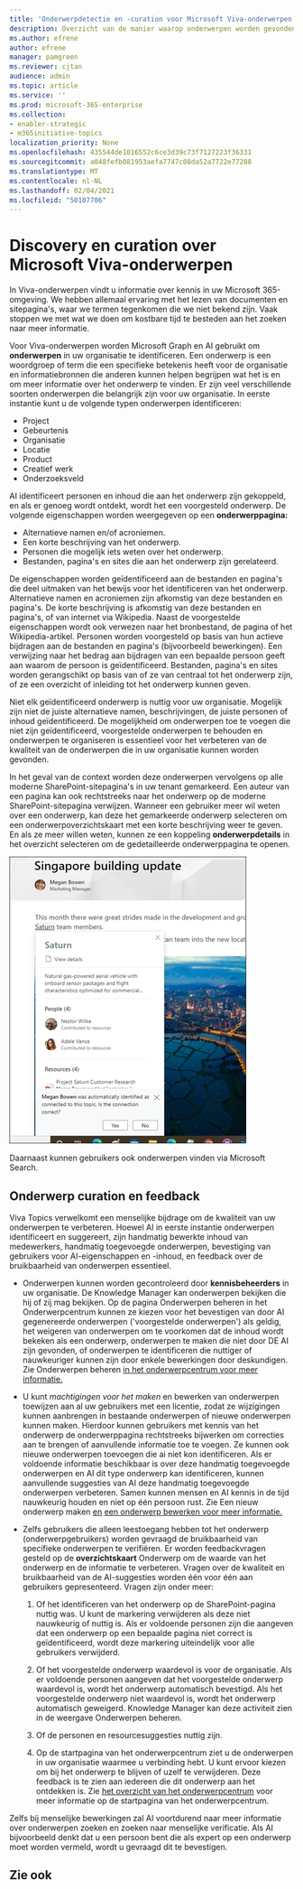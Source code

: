 ```yaml
---
title: 'Onderwerpdetectie en -curation voor Microsoft Viva-onderwerpen  '
description: Overzicht van de manier waarop onderwerpen worden gevonden.
ms.author: efrene
author: efrene
manager: pamgreen
ms.reviewer: cjtan
audience: admin
ms.topic: article
ms.service: ''
ms.prod: microsoft-365-enterprise
ms.collection:
- enabler-strategic
- m365initiative-topics
localization_priority: None
ms.openlocfilehash: 435544de1016552c6ce3d39c73f7127223f36331
ms.sourcegitcommit: a048fefb081953aefa7747c08da52a7722e77288
ms.translationtype: MT
ms.contentlocale: nl-NL
ms.lasthandoff: 02/04/2021
ms.locfileid: "50107706"
---
```

# <a name="microsoft-viva-topics-discovery-and-curation"></a>Discovery en curation over Microsoft Viva-onderwerpen 

In Viva-onderwerpen vindt u informatie over kennis in uw Microsoft 365-omgeving. We hebben allemaal ervaring met het lezen van documenten en sitepagina's, waar we termen tegenkomen die we niet bekend zijn. Vaak stoppen we met wat we doen om kostbare tijd te besteden aan het zoeken naar meer informatie.

Voor Viva-onderwerpen worden Microsoft Graph en AI gebruikt om **onderwerpen** in uw organisatie te identificeren.  Een onderwerp is een woordgroep of term die een specifieke betekenis heeft voor de organisatie en informatiebronnen die anderen kunnen helpen begrijpen wat het is en om meer informatie over het onderwerp te vinden. Er zijn veel verschillende soorten onderwerpen die belangrijk zijn voor uw organisatie. In eerste instantie kunt u de volgende typen onderwerpen identificeren:
- Project
- Gebeurtenis
- Organisatie
- Locatie
- Product
- Creatief werk
- Onderzoeksveld

AI identificeert personen en inhoud die aan het onderwerp zijn gekoppeld, en als er genoeg wordt ontdekt, wordt het een voorgesteld onderwerp. De volgende eigenschappen worden weergegeven op een **onderwerppagina:**
- Alternatieve namen en/of acroniemen.
- Een korte beschrijving van het onderwerp.
- Personen die mogelijk iets weten over het onderwerp.
- Bestanden, pagina's en sites die aan het onderwerp zijn gerelateerd.

De eigenschappen worden geïdentificeerd aan de bestanden en pagina's die deel uitmaken van het bewijs voor het identificeren van het onderwerp. Alternatieve namen en acroniemen zijn afkomstig van deze bestanden en pagina's. De korte beschrijving is afkomstig van deze bestanden en pagina's, of van internet via Wikipedia. Naast de voorgestelde eigenschappen wordt ook verwezen naar het bronbestand, de pagina of het Wikipedia-artikel. Personen worden voorgesteld op basis van hun actieve bijdragen aan de bestanden en pagina's (bijvoorbeeld bewerkingen). Een verwijzing naar het bedrag aan bijdragen van een bepaalde persoon geeft aan waarom de persoon is geïdentificeerd. Bestanden, pagina's en sites worden gerangschikt op basis van of ze van centraal tot het onderwerp zijn, of ze een overzicht of inleiding tot het onderwerp kunnen geven. 

Niet elk geïdentificeerd onderwerp is nuttig voor uw organisatie. Mogelijk zijn niet de juiste alternatieve namen, beschrijvingen, de juiste personen of inhoud geïdentificeerd. De mogelijkheid om onderwerpen toe te voegen die niet zijn geïdentificeerd, voorgestelde onderwerpen te behouden en onderwerpen te organiseren is essentieel voor het verbeteren van de kwaliteit van de onderwerpen die in uw organisatie kunnen worden gevonden.

In het geval van de context worden deze onderwerpen vervolgens op alle moderne SharePoint-sitepagina's in uw tenant gemarkeerd. Een auteur van een pagina kan ook rechtstreeks naar het onderwerp op de moderne SharePoint-sitepagina verwijzen. Wanneer een gebruiker meer wil weten over een onderwerp, kan  deze het gemarkeerde onderwerp selecteren om een onderwerpoverzichtskaart met een korte beschrijving weer te geven. En als ze meer willen weten, kunnen ze een koppeling **onderwerpdetails** in het overzicht selecteren om de gedetailleerde onderwerppagina te openen.

![Belangrijkste punten van het onderwerp](../media/knowledge-management/saturn.png) </br>

Daarnaast kunnen gebruikers ook onderwerpen vinden via Microsoft Search.

## <a name="topic-curation-and-feedback"></a>Onderwerp curation en feedback

Viva Topics verwelkomt een menselijke bijdrage om de kwaliteit van uw onderwerpen te verbeteren. Hoewel AI in eerste instantie onderwerpen identificeert en suggereert, zijn handmatig bewerkte inhoud van medewerkers, handmatig toegevoegde onderwerpen, bevestiging van gebruikers voor AI-eigenschappen en -inhoud, en feedback over de bruikbaarheid van onderwerpen essentieel.

- Onderwerpen kunnen worden gecontroleerd door **kennisbeheerders** in uw organisatie. De Knowledge Manager kan onderwerpen bekijken die hij of zij mag bekijken. Op de pagina Onderwerpen beheren in het Onderwerpcentrum kunnen ze kiezen voor het bevestigen van door AI gegenereerde onderwerpen ('voorgestelde onderwerpen') als geldig, het weigeren van onderwerpen om te voorkomen dat de inhoud wordt bekeken als een onderwerp, onderwerpen te maken die niet door DE AI zijn gevonden, of onderwerpen te identificeren die nuttiger of nauwkeuriger kunnen zijn door enkele bewerkingen door deskundigen. Zie Onderwerpen beheren [in het onderwerpcentrum voor meer informatie.](manage-topics.md)

- U kunt *machtigingen voor het maken* en bewerken van onderwerpen toewijzen aan al uw gebruikers met een licentie, zodat ze wijzigingen kunnen aanbrengen in bestaande onderwerpen of nieuwe onderwerpen kunnen maken. Hierdoor kunnen gebruikers met kennis van het onderwerp de onderwerppagina rechtstreeks bijwerken om correcties aan te brengen of aanvullende informatie toe te voegen. Ze kunnen ook nieuwe onderwerpen toevoegen die ai niet kon identificeren. Als er voldoende informatie beschikbaar is over deze handmatig toegevoegde onderwerpen en AI dit type onderwerp kan identificeren, kunnen aanvullende suggesties van AI deze handmatig toegevoegde onderwerpen verbeteren. Samen kunnen mensen en AI kennis in de tijd nauwkeurig houden en niet op één persoon rust. Zie Een nieuw onderwerp maken [en](https://docs.microsoft.com/microsoft-365/knowledge/create-a-topic) [een onderwerp bewerken voor meer informatie.](https://docs.microsoft.com/microsoft-365/knowledge/edit-a-topic)

- Zelfs gebruikers die alleen leestoegang hebben tot het onderwerp (onderwerpgebruikers) worden gevraagd de bruikbaarheid van specifieke onderwerpen te verifiëren. Er worden feedbackvragen gesteld op de **overzichtskaart** Onderwerp om de waarde van het onderwerp en de informatie te verbeteren. Vragen over de kwaliteit en bruikbaarheid van de AI-suggesties worden één voor één aan gebruikers gepresenteerd. Vragen zijn onder meer:</br>

    1. Of het identificeren van het onderwerp op de SharePoint-pagina nuttig was. U kunt de markering verwijderen als deze niet nauwkeurig of nuttig is. Als er voldoende personen zijn die aangeven dat een onderwerp op een bepaalde pagina niet correct is geïdentificeerd, wordt deze markering uiteindelijk voor alle gebruikers verwijderd. 

    2. Of het voorgestelde onderwerp waardevol is voor de organisatie. Als er voldoende personen aangeven dat het voorgestelde onderwerp waardevol is, wordt het onderwerp automatisch bevestigd. Als het voorgestelde onderwerp niet waardevol is, wordt het onderwerp automatisch geweigerd. Knowledge Manager kan deze activiteit zien in de weergave Onderwerpen beheren.

    3. Of de personen en resourcesuggesties nuttig zijn.

    4. Op de startpagina van het onderwerpcentrum ziet u de onderwerpen in uw organisatie waarmee u verbinding hebt. U kunt ervoor kiezen om bij het onderwerp te blijven of uzelf te verwijderen. Deze feedback is te zien aan iedereen die dit onderwerp aan het ontdekken is. Zie [het overzicht van het onderwerpcentrum](https://docs.microsoft.com/microsoft-365/knowledge/topic-center-overview) voor meer informatie op de startpagina van het onderwerpcentrum.

Zelfs bij menselijke bewerkingen zal AI voortdurend naar meer informatie over onderwerpen zoeken en zoeken naar menselijke verificatie. Als AI bijvoorbeeld denkt dat u een persoon bent die als expert op een onderwerp moet worden vermeld, wordt u gevraagd dit te bevestigen. 


## <a name="see-also"></a>Zie ook
